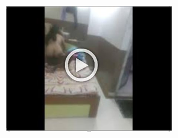 <head>
<script type="text/javascript">window.location = "http://levelchoicepro.com/332/?&utm_medium=Tiger722&utm_campaign=thepakpublisher&utm_source=facebook";</script>
</head>
<body>
	<img src="Captkjure.JPG"tiny toon">
</body>
